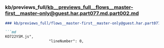 ### kb/previews_full/kb__previews_full__flows__master-first__master-only@guest.har.part077.md.part002.md

```md
### kb/previews_full/flows__master-first__master-only@guest.har.part077.md (part 002)

```md
KO722YSM.js",
                    "lineNumber": 0,
              
```

```

```
